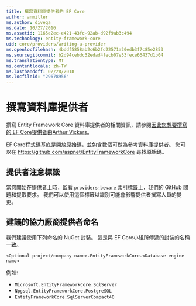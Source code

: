 ```yaml
---
title: 撰寫資料庫提供者的 EF Core
author: anmiller
ms.author: divega
ms.date: 10/27/2016
ms.assetid: 1165e2ec-e421-43fc-92ab-d92f9ab3c494
ms.technology: entity-framework-core
uid: core/providers/writing-a-provider
ms.openlocfilehash: 4bddf5858ab2c6b2fd22571a20edb3f7c85e2853
ms.sourcegitcommit: b2d94cebdc32edad4fecb07e53fece66437d1b04
ms.translationtype: MT
ms.contentlocale: zh-TW
ms.lasthandoff: 02/28/2018
ms.locfileid: "29678956"
---
```

# <a name="writing-a-database-provider"></a>撰寫資料庫提供者

撰寫 Entity Framework Core 資料庫提供者的相關資訊，請參閱[因此您想要撰寫的 EF Core提供者](https://blog.oneunicorn.com/2016/11/11/so-you-want-to-write-an-ef-core-provider/)由[Arthur Vickers](https://github.com/ajcvickers)。

EF Core程式碼基底是開放原始碼，並包含數個可做為參考資料庫提供者。 您可以在 https://github.com/aspnet/EntityFrameworkCore 尋找原始碼。

## <a name="the-providers-beware-label"></a>提供者注意標籤

當您開始在提供者上時，監看[ `providers-beware` ](https://github.com/aspnet/EntityFrameworkCore/labels/providers-beware)索引標籤上，我們的 GitHub 問題和提取要求。 我們可以使用這個標籤以識別可能會影響提供者撰寫人員的變更。

## <a name="suggested-naming-of-third-party-providers"></a>建議的協力廠商提供者命名

我們建議使用下列命名的 NuGet 封裝。 這是與 EF Core小組所傳遞的封裝的名稱一致。

`<Optional project/company name>.EntityFrameworkCore.<Database engine name>`

例如: 
* `Microsoft.EntityFrameworkCore.SqlServer`
* `Npgsql.EntityFrameworkCore.PostgreSQL`
* `EntityFrameworkCore.SqlServerCompact40`
